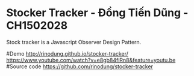 # Stocker Tracker - Đồng Tiến Dũng - CH1502028
Stock tracker is a Javascript Observer Design Pattern.

#Demo 
http://rinodung.github.io/stocker-tracker/
https://www.youtube.com/watch?v=e8gb84fiRn8&feature=youtu.be
#Source code
https://github.com/rinodung/stocker-tracker

